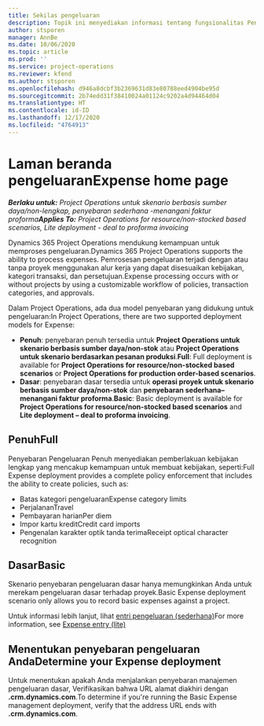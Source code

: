 ```yaml
---
title: Sekilas pengeluaran
description: Topik ini menyediakan informasi tentang fungsionalitas Pengeluaran dalam Project Operations.
author: stsporen
manager: AnnBe
ms.date: 10/06/2020
ms.topic: article
ms.prod: ''
ms.service: project-operations
ms.reviewer: kfend
ms.author: stsporen
ms.openlocfilehash: d946a8dcbf3b2369631d83e80788eed4904be95d
ms.sourcegitcommit: 2b74edd31f38410024a01124c9202a4d94464d04
ms.translationtype: HT
ms.contentlocale: id-ID
ms.lasthandoff: 12/17/2020
ms.locfileid: "4764913"
---
```

# <a name="expense-home-page"></a><span data-ttu-id="dece9-103">Laman beranda pengeluaran</span><span class="sxs-lookup"><span data-stu-id="dece9-103">Expense home page</span></span>

<span data-ttu-id="dece9-104">_**Berlaku untuk:** Project Operations untuk skenario berbasis sumber daya/non-lengkap, penyebaran sederhana -menangani faktur proforma_</span><span class="sxs-lookup"><span data-stu-id="dece9-104">_**Applies To:** Project Operations for resource/non-stocked based scenarios, Lite deployment - deal to proforma invoicing_</span></span>


<span data-ttu-id="dece9-105">Dynamics 365 Project Operations mendukung kemampuan untuk memproses pengeluaran.</span><span class="sxs-lookup"><span data-stu-id="dece9-105">Dynamics 365 Project Operations supports the ability to process expenses.</span></span> <span data-ttu-id="dece9-106">Pemrosesan pengeluaran terjadi dengan atau tanpa proyek menggunakan alur kerja yang dapat disesuaikan kebijakan, kategori transaksi, dan persetujuan.</span><span class="sxs-lookup"><span data-stu-id="dece9-106">Expense processing occurs with or without projects by using a customizable workflow of policies, transaction categories, and approvals.</span></span>

<span data-ttu-id="dece9-107">Dalam Project Operations, ada dua model penyebaran yang didukung untuk pengeluaran:</span><span class="sxs-lookup"><span data-stu-id="dece9-107">In Project Operations, there are two supported deployment models for Expense:</span></span> 

- <span data-ttu-id="dece9-108">**Penuh**: penyebaran penuh tersedia untuk **Project Operations untuk skenario berbasis sumber daya/non-stok** atau **Project Operations untuk skenario berdasarkan pesanan produksi**.</span><span class="sxs-lookup"><span data-stu-id="dece9-108">**Full**: Full deployment is available for **Project Operations for resource/non-stocked based scenarios** or **Project Operations for production order-based scenarios**.</span></span>
- <span data-ttu-id="dece9-109">**Dasar**: penyebaran dasar tersedia untuk **operasi proyek untuk skenario berbasis sumber daya/non-stok** dan **penyebaran sederhana– menangani faktur proforma**.</span><span class="sxs-lookup"><span data-stu-id="dece9-109">**Basic**: Basic deployment is available for **Project Operations for resource/non-stocked based scenarios** and **Lite deployment – deal to proforma invoicing**.</span></span>

## <a name="full"></a><span data-ttu-id="dece9-110">Penuh</span><span class="sxs-lookup"><span data-stu-id="dece9-110">Full</span></span> 
<span data-ttu-id="dece9-111">Penyebaran Pengeluaran Penuh menyediakan pemberlakuan kebijakan lengkap yang mencakup kemampuan untuk membuat kebijakan, seperti:</span><span class="sxs-lookup"><span data-stu-id="dece9-111">Full Expense deployment provides a complete policy enforcement that includes the ability to create policies, such as:</span></span>

  - <span data-ttu-id="dece9-112">Batas kategori pengeluaran</span><span class="sxs-lookup"><span data-stu-id="dece9-112">Expense category limits</span></span>
  - <span data-ttu-id="dece9-113">Perjalanan</span><span class="sxs-lookup"><span data-stu-id="dece9-113">Travel</span></span>
  - <span data-ttu-id="dece9-114">Pembayaran harian</span><span class="sxs-lookup"><span data-stu-id="dece9-114">Per diem</span></span>
  - <span data-ttu-id="dece9-115">Impor kartu kredit</span><span class="sxs-lookup"><span data-stu-id="dece9-115">Credit card imports</span></span>
  - <span data-ttu-id="dece9-116">Pengenalan karakter optik tanda terima</span><span class="sxs-lookup"><span data-stu-id="dece9-116">Receipt optical character recognition</span></span>

## <a name="basic"></a><span data-ttu-id="dece9-117">Dasar</span><span class="sxs-lookup"><span data-stu-id="dece9-117">Basic</span></span> 
<span data-ttu-id="dece9-118">Skenario penyebaran pengeluaran dasar hanya memungkinkan Anda untuk merekam pengeluaran dasar terhadap proyek.</span><span class="sxs-lookup"><span data-stu-id="dece9-118">Basic Expense deployment scenario only allows you to record basic expenses against a project.</span></span> 

<span data-ttu-id="dece9-119">Untuk informasi lebih lanjut, lihat [entri pengeluaran (sederhana)](basic-expense.md)</span><span class="sxs-lookup"><span data-stu-id="dece9-119">For more information, see [Expense entry (lite)](basic-expense.md)</span></span>

## <a name="determine-your-expense-deployment"></a><span data-ttu-id="dece9-120">Menentukan penyebaran pengeluaran Anda</span><span class="sxs-lookup"><span data-stu-id="dece9-120">Determine your Expense deployment</span></span>
<span data-ttu-id="dece9-121">Untuk menentukan apakah Anda menjalankan penyebaran manajemen pengeluaran dasar, Verifikasikan bahwa URL alamat diakhiri dengan **.crm.dynamics.com**.</span><span class="sxs-lookup"><span data-stu-id="dece9-121">To determine if you're running the Basic Expense management deployment, verify that the address URL ends with **.crm.dynamics.com**.</span></span> 
